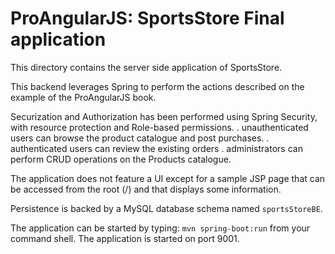 # ProAngularJS: SportsStore Final application

This directory contains the server side application of SportsStore.

This backend leverages Spring to perform the actions described on the example of the ProAngularJS book.

Securization and Authorization has been performed using Spring Security, with resource protection and Role-based permissions.
    . unauthenticated users can browse the product catalogue and post purchases.
    . authenticated users can review the existing orders
    . administrators can perform CRUD operations on the Products catalogue.

The application does not feature a UI except for a sample JSP page that can be accessed from the root (/) and that displays some information.

Persistence is backed by a MySQL database schema named `sportsStoreBE`.

The application can be started by typing: `mvn spring-boot:run` from your command shell. The application is started on port 9001.